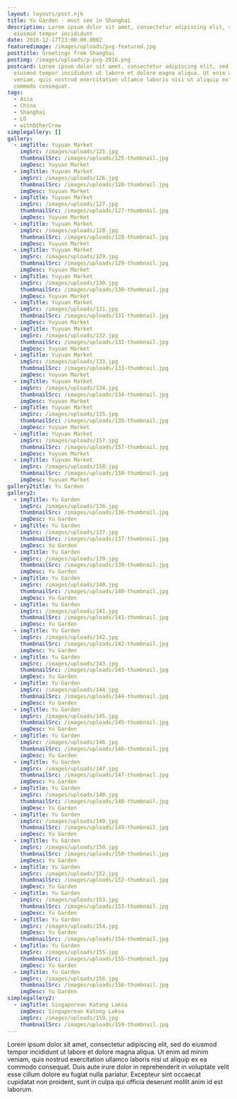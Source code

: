 ```yaml
---
layout: layouts/post.njk
title: Yu Garden - must see in Shanghai
description: Lorem ipsum dolor sit amet, consectetur adipiscing elit, sed do
  eiusmod tempor incididunt
date: 2016-12-17T23:00:00.000Z
featuredimage: /images/uploads/pvg-featured.jpg
posttitle: Greetings from Shanghai
postimg: /images/uploads/p-pvg-2016.png
postcard: Lorem ipsum dolor sit amet, consectetur adipiscing elit, sed do
  eiusmod tempor incididunt ut labore et dolore magna aliqua. Ut enim ad minim
  veniam, quis nostrud exercitation ullamco laboris nisi ut aliquip ex ea
  commodo consequat.
tags:
  - Asia
  - China
  - Shanghai
  - LO
  - withOtherCrew
simplegallery: []
gallery:
  - imgTitle: Yuyuan Market
    imgSrc: /images/uploads/125.jpg
    thumbnailSrc: /images/uploads/125-thumbnail.jpg
    imgDesc: Yuyuan Market
  - imgTitle: Yuyuan Market
    imgSrc: /images/uploads/126.jpg
    thumbnailSrc: /images/uploads/126-thumbnail.jpg
    imgDesc: Yuyuan Market
  - imgTitle: Yuyuan Market
    imgSrc: /images/uploads/127.jpg
    thumbnailSrc: /images/uploads/127-thumbnail.jpg
    imgDesc: Yuyuan Market
  - imgTitle: Yuyuan Market
    imgSrc: /images/uploads/128.jpg
    thumbnailSrc: /images/uploads/128-thumbnail.jpg
    imgDesc: Yuyuan Market
  - imgTitle: Yuyuan Market
    imgSrc: /images/uploads/129.jpg
    thumbnailSrc: /images/uploads/129-thumbnail.jpg
    imgDesc: Yuyuan Market
  - imgTitle: Yuyuan Market
    imgSrc: /images/uploads/130.jpg
    thumbnailSrc: /images/uploads/130-thumbnail.jpg
    imgDesc: Yuyuan Market
  - imgTitle: Yuyuan Market
    imgSrc: /images/uploads/131.jpg
    thumbnailSrc: /images/uploads/131-thumbnail.jpg
    imgDesc: Yuyuan Market
  - imgTitle: Yuyuan Market
    imgSrc: /images/uploads/132.jpg
    thumbnailSrc: /images/uploads/132-thumbnail.jpg
    imgDesc: Yuyuan Market
  - imgTitle: Yuyuan Market
    imgSrc: /images/uploads/133.jpg
    thumbnailSrc: /images/uploads/133-thumbnail.jpg
    imgDesc: Yuyuan Market
  - imgTitle: Yuyuan Market
    imgSrc: /images/uploads/134.jpg
    thumbnailSrc: /images/uploads/134-thumbnail.jpg
    imgDesc: Yuyuan Market
  - imgTitle: Yuyuan Market
    imgSrc: /images/uploads/135.jpg
    thumbnailSrc: /images/uploads/135-thumbnail.jpg
    imgDesc: Yuyuan Market
  - imgTitle: Yuyuan Market
    imgSrc: /images/uploads/157.jpg
    thumbnailSrc: /images/uploads/157-thumbnail.jpg
    imgDesc: Yuyuan Market
  - imgTitle: Yuyuan Market
    imgSrc: /images/uploads/158.jpg
    thumbnailSrc: /images/uploads/158-thumbnail.jpg
    imgDesc: Yuyuan Market
gallery2title: Yu Garden
gallery2:
  - imgTitle: Yu Garden
    imgSrc: /images/uploads/136.jpg
    thumbnailSrc: /images/uploads/136-thumbnail.jpg
    imgDesc: Yu Garden
  - imgTitle: Yu Garden
    imgSrc: /images/uploads/137.jpg
    thumbnailSrc: /images/uploads/137-thumbnail.jpg
    imgDesc: Yu Garden
  - imgTitle: Yu Garden
    imgSrc: /images/uploads/139.jpg
    thumbnailSrc: /images/uploads/139-thumbnail.jpg
    imgDesc: Yu Garden
  - imgTitle: Yu Garden
    imgSrc: /images/uploads/140.jpg
    thumbnailSrc: /images/uploads/140-thumbnail.jpg
    imgDesc: Yu Garden
  - imgTitle: Yu Garden
    imgSrc: /images/uploads/141.jpg
    thumbnailSrc: /images/uploads/141-thumbnail.jpg
    imgDesc: Yu Garden
  - imgTitle: Yu Garden
    imgSrc: /images/uploads/142.jpg
    thumbnailSrc: /images/uploads/142-thumbnail.jpg
    imgDesc: Yu Garden
  - imgTitle: Yu Garden
    imgSrc: /images/uploads/143.jpg
    thumbnailSrc: /images/uploads/143-thumbnail.jpg
    imgDesc: Yu Garden
  - imgTitle: Yu Garden
    imgSrc: /images/uploads/144.jpg
    thumbnailSrc: /images/uploads/144-thumbnail.jpg
    imgDesc: Yu Garden
  - imgTitle: Yu Garden
    imgSrc: /images/uploads/145.jpg
    thumbnailSrc: /images/uploads/145-thumbnail.jpg
    imgDesc: Yu Garden
  - imgTitle: Yu Garden
    imgSrc: /images/uploads/146.jpg
    thumbnailSrc: /images/uploads/146-thumbnail.jpg
    imgDesc: Yu Garden
  - imgTitle: Yu Garden
    imgSrc: /images/uploads/147.jpg
    thumbnailSrc: /images/uploads/147-thumbnail.jpg
    imgDesc: Yu Garden
  - imgTitle: Yu Garden
    imgSrc: /images/uploads/148.jpg
    thumbnailSrc: /images/uploads/148-thumbnail.jpg
    imgDesc: Yu Garden
  - imgTitle: Yu Garden
    imgSrc: /images/uploads/149.jpg
    thumbnailSrc: /images/uploads/149-thumbnail.jpg
    imgDesc: Yu Garden
  - imgTitle: Yu Garden
    imgSrc: /images/uploads/150.jpg
    thumbnailSrc: /images/uploads/150-thumbnail.jpg
    imgDesc: Yu Garden
  - imgTitle: Yu Garden
    imgSrc: /images/uploads/152.jpg
    thumbnailSrc: /images/uploads/152-thumbnail.jpg
    imgDesc: Yu Garden
  - imgTitle: Yu Garden
    imgSrc: /images/uploads/153.jpg
    thumbnailSrc: /images/uploads/153-thumbnail.jpg
    imgDesc: Yu Garden
  - imgTitle: Yu Garden
    imgSrc: /images/uploads/154.jpg
    imgDesc: Yu Garden
    thumbnailSrc: /images/uploads/154-thumbnail.jpg
  - imgTitle: Yu Garden
    imgSrc: /images/uploads/155.jpg
    thumbnailSrc: /images/uploads/155-thumbnail.jpg
    imgDesc: Yu Garden
  - imgTitle: Yu Garden
    imgSrc: /images/uploads/156.jpg
    thumbnailSrc: /images/uploads/156-thumbnail.jpg
    imgDesc: Yu Garden
simplegallery2:
  - imgTitle: Singaporean Katong Laksa
    imgDesc: Singaporean Katong Laksa
    imgSrc: /images/uploads/159.jpg
    thumbnailSrc: /images/uploads/159-thumbnail.jpg
---
```

<!--StartFragment-->

Lorem ipsum dolor sit amet, consectetur adipiscing elit, sed do eiusmod tempor incididunt ut labore et dolore magna aliqua. Ut enim ad minim veniam, quis nostrud exercitation ullamco laboris nisi ut aliquip ex ea commodo consequat. Duis aute irure dolor in reprehenderit in voluptate velit esse cillum dolore eu fugiat nulla pariatur. Excepteur sint occaecat cupidatat non proident, sunt in culpa qui officia deserunt mollit anim id est laborum.

<!--EndFragment-->